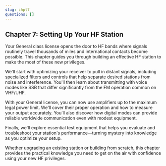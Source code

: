 ```yaml
---
slug: chpt7
questions: []
---
```


## Chapter 7: Setting Up Your HF Station

Your General class license opens the door to HF bands where signals routinely travel thousands of miles and international contacts become possible. This chapter guides you through building an effective HF station to make the most of these new privileges.

We'll start with optimizing your receiver to pull in distant signals, including specialized filters and controls that help separate desired stations from noise and interference. You'll then learn about transmitting with voice modes like SSB that differ significantly from the FM operation common on VHF/UHF.

With your General license, you can now use amplifiers up to the maximum legal power limit. We'll cover their proper operation and how to measure your output accurately. You'll also discover how digital modes can provide reliable worldwide communication even with modest equipment.

Finally, we'll explore essential test equipment that helps you evaluate and troubleshoot your station's performance—turning mystery into knowledge as you optimize your setup.

Whether upgrading an existing station or building from scratch, this chapter provides the practical knowledge you need to get on the air with confidence using your new HF privileges.
